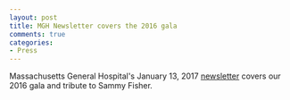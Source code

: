 ```yaml
---
layout: post
title: MGH Newsletter covers the 2016 gala
comments: true
categories:
- Press
---
```

Massachusetts General Hospital's January 13, 2017 [newsletter](http://www.massgeneral.org/about/newsarticle.aspx?id=6157) covers our 2016 gala and tribute to Sammy Fisher.